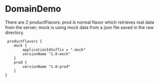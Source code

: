 # DomainDemo


There are 2 productFlavors: prod is normal flavor which retrieves real data from the server; mock is using mock data from a json file saved in the raw directory.




     productFlavors {
        mock {
            applicationIdSuffix = ".mock"
            versionName "1.0-mock"
        }
        prod {
            versionName "1.0-prod"
        }
    }

